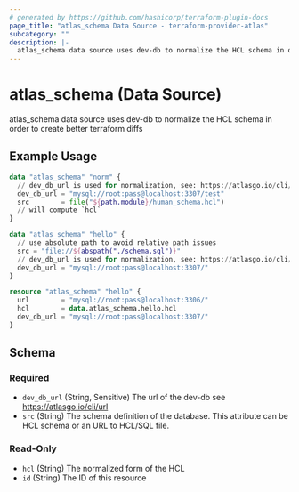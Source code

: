 ```yaml
---
# generated by https://github.com/hashicorp/terraform-plugin-docs
page_title: "atlas_schema Data Source - terraform-provider-atlas"
subcategory: ""
description: |-
  atlas_schema data source uses dev-db to normalize the HCL schema in order to create better terraform diffs
---
```


# atlas_schema (Data Source)

atlas_schema data source uses dev-db to normalize the HCL schema in order to create better terraform diffs

## Example Usage

```terraform
data "atlas_schema" "norm" {
  // dev_db_url is used for normalization, see: https://atlasgo.io/cli/dev-database.
  dev_db_url = "mysql://root:pass@localhost:3307/test"
  src        = file("${path.module}/human_schema.hcl")
  // will compute `hcl`
}

data "atlas_schema" "hello" {
  // use absolute path to avoid relative path issues
  src = "file://${abspath("./schema.sql")}"
  // dev_db_url is used for normalization, see: https://atlasgo.io/cli/dev-database.
  dev_db_url = "mysql://root:pass@localhost:3307/"
}

resource "atlas_schema" "hello" {
  url        = "mysql://root:pass@localhost:3306/"
  hcl        = data.atlas_schema.hello.hcl
  dev_db_url = "mysql://root:pass@localhost:3307/"
}
```

<!-- schema generated by tfplugindocs -->
## Schema

### Required

- `dev_db_url` (String, Sensitive) The url of the dev-db see https://atlasgo.io/cli/url
- `src` (String) The schema definition of the database. This attribute can be HCL schema or an URL to HCL/SQL file.

### Read-Only

- `hcl` (String) The normalized form of the HCL
- `id` (String) The ID of this resource


